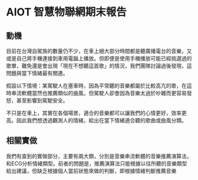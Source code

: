 # AIOT 智慧物聯網期末報告

## 動機

目前在台灣自駕族的數量仍不少，在車上絕大部分時間都是聽廣播電台的音樂，又或是自己將手機連接到車用電腦上播放。但即便是使用手機播放可能已經挑選過的歌單，難免還是會出現「現在不想聽這首歌」的情況，我們團隊討論過後發現，這問題與當下情緒最有關連。

假設以下情境：某駕駛人在塞車時，因為平常聽的音樂都屬於比較高亢的歌，在這時串流軟體當然也推薦類似的曲風，但駕駛人卻會因為音樂太過於吵雜而更容易發怒，甚至影響到駕駛安全。

不只是在車上，其實在各個場景，適合的音樂都可以讓我們的心情更好，效率更高。因此我們想透過觀測人的情緒，給出在當下情緒適合聽的歌曲或曲風分類。

## 相關實做

我們有查到的實做部分，主要有兩大類，分別是音樂串流軟體的音樂推薦演算法，和ECG分析情緒類型。前者的問題是，推薦演算法只能根據以往所聽的音樂類型給出建議，但缺乏根據個人當前狀態來做的判斷，即根據情緒判斷推薦音樂
